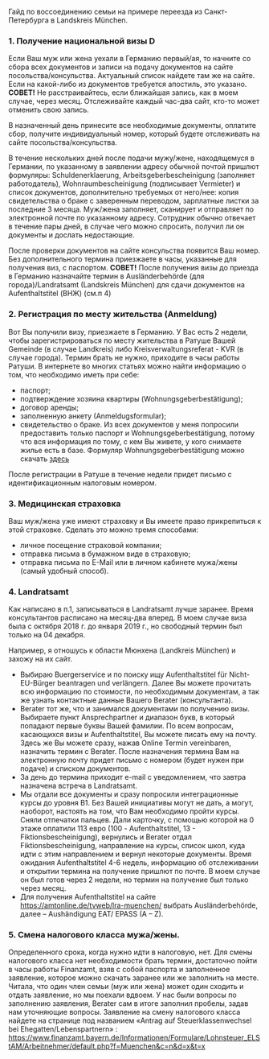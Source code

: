 Гайд по воссоединению семьи на примере переезда из Санкт-Петербурга в Landskreis München. 
### 1. Получение национальной визы D 

Если Ваш муж или жена уехали в Германию первый/ая, то начните со сбора всех документов и записи на подачу документов на сайте посольства/консульства. Актуальный список найдете там же на сайте. Если на какой-либо из документов требуется апостиль, это указано. **СОВЕТ!** Не расстраивайтесь, если ближайшая запись, как в моем случае, через месяц. Отслеживайте каждый час-два сайт, кто-то может отменить свою запись.
 
В назначенный день принесите все необходимые документы, оплатите сбор, получите индивидуальный номер, который будете отслеживать на сайте посольства/консульства. 

В течение нескольких дней после подачи мужу/жене, находящемуся в Германии, по указанному в заявлении адресу обычной почтой пришлют формуляры: Schuldenerklaerung, Arbeitsgeberbescheinigung (заполняет работодатель), Wohnraumbescheinigung (подписывает Vermieter) и список документов, дополнительно требуемых от него/нее: копия свидетельства о браке с заверенным переводом, зарплатные листки за последние 3 месяца. Муж/жена заполняет, сканирует и отправляет по электронной почте по указанному адресу. Сотрудник обычно отвечает в течение пары дней, в случае чего можно спросить, получил ли он документы и дослать недостающие.

После проверки документов на сайте консульства появится Ваш номер. Без дополнительного термина приезжаете в часы, указанные для получения виз, с паспортом.
**СОВЕТ!** После получения визы до приезда в Германию назначайте термин в Ausländerbehörde (для города)/Landratsamt (Landskreis München) для сдачи документов на Aufenthaltstitel (ВНЖ) (см.п 4)

### 2.	Регистрация по месту жительства (Anmeldung)

Вот Вы получили визу, приезжаете в Германию. У Вас есть 2 недели, чтобы зарегистрироваться по месту жительства в Ратуше Вашей Gemeinde (в случае Landkreis) либо Kreisverwaltungsreferat - KVR (в случае города). Термин брать не нужно, приходите в часы работы Ратуши. В интернете во многих статьях можно найти информацию о том, что необходимо иметь при себе:
- паспорт;
- подтверждение хозяина квартиры (Wohnungsgeberbestätigung);
-	договор аренды;
-	заполненную анкету (Аnmeldugsformular);
-	свидетельство о браке.
Из всех документов у меня попросили предоставить только паспорт и Wohnungsgeberbestätigung, потому что вся информация по тому, с кем Вы живете, у кого снимаете жилье есть в базе.
Формуляр Wohnungsgeberbestätigung можно скачать [здесь](https://www.unterhaching.de/unterhaching/web.nsf/gfx/64624DAE308F2DA2C1257FCA003C0EF6/$file/Wohnungsgeberbescheinigung.pdf)

После регистрации в Ратуше в течение недели придет письмо с идентификационным налоговым номером.

### 3.	Медицинская страховка

Ваш муж/жена уже имеют страховку и Вы имеете право прикрепиться к этой страховке. Сделать это можно тремя способами:
-	личное посещение страховой компании;
-	отправка письма в бумажном виде в страховую;
-	отправка письма по E-Mail или в личном кабинете мужа/жены (самый удобный способ). 

### 4.	Landratsamt

Как написано в п.1, записываться в Landratsamt лучше заранее. Время консультантов расписано на месяц-два вперед. В моем случае виза была с октября 2018 г. до января 2019 г., но свободный термин был только на 04 декабря.

Например, я отношусь к области Мюнхена (Landkreis München) и захожу на их сайт. 
- Выбираю Buergerservice и по поиску ищу Aufenthaltstitel für Nicht-EU-Bürger beantragen und verlängern. Далее Вы можете прочитать всю информацию по стоимости, по необходимым документам, а так же узнать контактные данные Вашего Berater (консультанта).
- Berater тот же, что и занимался документами по получению визы. Выбираете пункт Ansprechpartner и диапазон букв, в который попадают первые буквы Вашей фамилии. По всем вопросам, касающихся визы и Aufenthaltstitel, Вы можете писать ему на почту. Здесь же Вы можете сразу, нажав Online Termin vereinbaren, назначить термин с Berater. После назначения термина Вам на электронную почту придет письмо с номером (будет нужен при подаче) и списком документов.
- За день до термина приходит e-mail с уведомлением, что завтра назначена встреча в Landratsamt. 
- Мы отдали все документы и сразу попросили интеграционные курсы до уровня B1. Без Вашей инициативы могут не дать, а могут, наоборот, настоять на том, что Вам необходимо пройти курсы. Сняли отпечатки пальцев. Дали карточку, с помощью которой на 0 этаже оплатили 113 евро (100 - Aufenthaltstitel, 13 - Fiktionsbescheinigung), вернулись и Berater отдал Fiktionsbescheinigung, направление на курсы, список школ, куда идти с этим направлением и вернул некоторые документы. Время ожидания Aufenthaltstitel 4-6 недель, информацию об отслеживании и открытии термина на получение пришлют по почте. В моем случае он был готов через 2 недели, но термин на получение был только через месяц. 
- Для получения Aufenthaltstitel на сайте https://amtonline.de/tvweb/lra-muenchen/ выбрать Ausländerbehörde, далее – Aushändigung EAT/ EPASS (A – Z).

### 5.	Смена налогового класса мужа/жены.
Определенного срока, когда нужно идти в налоговую, нет. 
Для смены налогового класса нет необходимости брать термин, достаточно пойти в часы работы Finanzamt, взяв с собой паспорта и заполненное заявление, которое можно скачать заранее или же заполнить на месте. Читала, что один член семьи (муж или жена) может один сходить и отдать заявление, но мы поехали вдвоем. У нас были вопросы по заполнению заявления, Berater сам в итоге заполнил пробелы, задав нам уточняющие вопросы. 
Заявление на смену налогового класса найдете на странице под названием «Antrag auf Steuerklassenwechsel bei Ehegatten/Lebenspartnern» : https://www.finanzamt.bayern.de/Informationen/Formulare/Lohnsteuer_ELStAM/Arbeitnehmer/default.php?f=Muenchen&c=n&d=x&t=x
